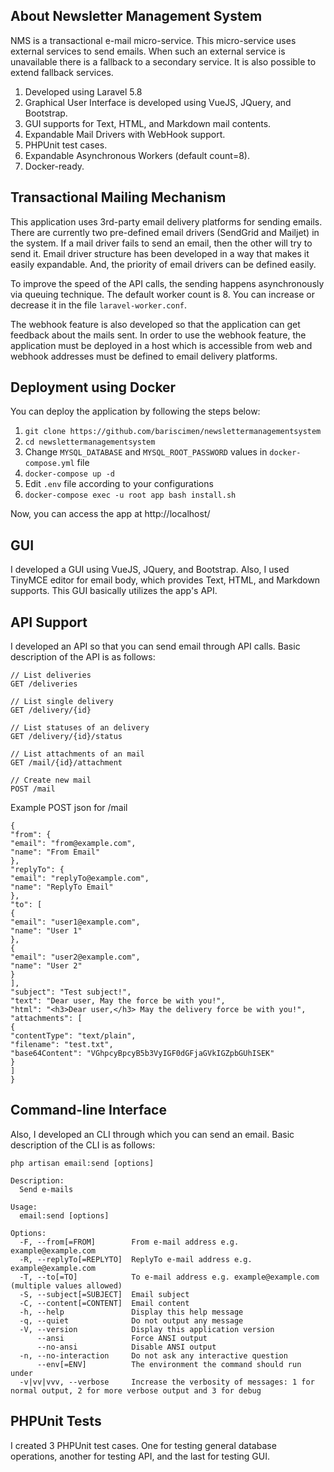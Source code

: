 
## About Newsletter Management System  
  
NMS is a transactional e-mail micro-service. This micro-service uses external services to send emails. When such an external service is unavailable there is a fallback to a secondary service. It is also possible to extend fallback services.  
  
 1. Developed using Laravel 5.8  
 2. Graphical User Interface is developed using VueJS, JQuery, and Bootstrap.  
 3. GUI supports for Text, HTML, and Markdown mail contents.  
 4. Expandable Mail Drivers with WebHook support.  
 5. PHPUnit test cases.  
 6. Expandable Asynchronous Workers (default count=8).
 7. Docker-ready. 
  
## Transactional Mailing Mechanism  
  
This application uses 3rd-party email delivery platforms for sending emails. There are currently two pre-defined email drivers (SendGrid and Mailjet) in the system. If a mail driver fails to send an email, then the other will try to send it. Email driver structure has been developed in a way that makes it easily expandable. And, the priority of email drivers can be defined easily.  

To improve the speed of the API calls, the sending happens asynchronously via queuing technique. The default worker count is 8. You can increase or decrease it in the file `laravel-worker.conf`.
  
The webhook feature is also developed so that the application can get feedback about the mails sent. In order to use the webhook feature, the application must be deployed in a host which is accessible from web and webhook addresses must be defined to email delivery platforms.  
  
## Deployment using Docker  
  
You can deploy the application by following the steps below: 
  
 1. `git clone https://github.com/bariscimen/newslettermanagementsystem` 
 2. `cd newslettermanagementsystem`
 3. Change `MYSQL_DATABASE` and `MYSQL_ROOT_PASSWORD` values in `docker-compose.yml` file
 4. `docker-compose up -d`
 5. Edit `.env` file according to your configurations
 6. `docker-compose exec -u root app bash install.sh`

Now, you can access the app at http://localhost/
  
## GUI  
  
I developed a GUI using VueJS, JQuery, and Bootstrap.  Also, I used TinyMCE editor for email body, which provides Text, HTML, and Markdown supports. This GUI basically utilizes the app's API. 

## API Support  
  
I developed an API so that you can send email through API calls. Basic description of the API is as follows:

```
// List deliveries  
GET /deliveries  
  
// List single delivery  
GET /delivery/{id}
  
// List statuses of an delivery  
GET /delivery/{id}/status
  
// List attachments of an mail  
GET /mail/{id}/attachment
  
// Create new mail  
POST /mail
```
Example POST json for /mail
```
{  
"from": {  
"email": "from@example.com",  
"name": "From Email"  
},  
"replyTo": {  
"email": "replyTo@example.com",  
"name": "ReplyTo Email"  
},  
"to": [  
{  
"email": "user1@example.com",  
"name": "User 1"  
},  
{  
"email": "user2@example.com",  
"name": "User 2"  
}  
],  
"subject": "Test subject!",  
"text": "Dear user, May the force be with you!",  
"html": "<h3>Dear user,</h3> May the delivery force be with you!",  
"attachments": [  
{  
"contentType": "text/plain",  
"filename": "test.txt",  
"base64Content": "VGhpcyBpcyB5b3VyIGF0dGFjaGVkIGZpbGUhISEK"  
}  
]  
}
```
  
## Command-line Interface  
  
Also, I developed an CLI through which you can send an email. Basic description of the CLI is as follows:

`php artisan email:send [options]`
```
Description:
  Send e-mails

Usage:
  email:send [options]

Options:
  -F, --from[=FROM]        From e-mail address e.g. example@example.com
  -R, --replyTo[=REPLYTO]  ReplyTo e-mail address e.g. example@example.com
  -T, --to[=TO]            To e-mail address e.g. example@example.com (multiple values allowed)
  -S, --subject[=SUBJECT]  Email subject
  -C, --content[=CONTENT]  Email content
  -h, --help               Display this help message
  -q, --quiet              Do not output any message
  -V, --version            Display this application version
      --ansi               Force ANSI output
      --no-ansi            Disable ANSI output
  -n, --no-interaction     Do not ask any interactive question
      --env[=ENV]          The environment the command should run under
  -v|vv|vvv, --verbose     Increase the verbosity of messages: 1 for normal output, 2 for more verbose output and 3 for debug

```
  
## PHPUnit Tests  
  
I created 3 PHPUnit test cases. One for testing general database operations, another for testing API, and the last for testing GUI.

